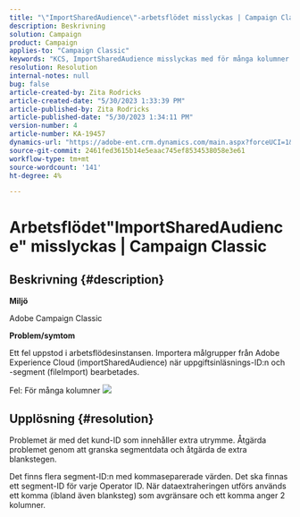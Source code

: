 ```yaml
---
title: "\"ImportSharedAudience\"-arbetsflödet misslyckas | Campaign Classic"
description: Beskrivning
solution: Campaign
product: Campaign
applies-to: "Campaign Classic"
keywords: "KCS, ImportSharedAudience misslyckas med för många kolumner."
resolution: Resolution
internal-notes: null
bug: false
article-created-by: Zita Rodricks
article-created-date: "5/30/2023 1:33:39 PM"
article-published-by: Zita Rodricks
article-published-date: "5/30/2023 1:34:11 PM"
version-number: 4
article-number: KA-19457
dynamics-url: "https://adobe-ent.crm.dynamics.com/main.aspx?forceUCI=1&pagetype=entityrecord&etn=knowledgearticle&id=da89e594-eefe-ed11-8f6e-6045bd0063aa"
source-git-commit: 2461fed3615b14e5eaac745ef8534538058e3e61
workflow-type: tm+mt
source-wordcount: '141'
ht-degree: 4%

---
```


# Arbetsflödet&quot;ImportSharedAudience&quot; misslyckas | Campaign Classic

## Beskrivning {#description}


<b>Miljö</b>

Adobe Campaign Classic

<b>Problem/symtom</b>

Ett fel uppstod i arbetsflödesinstansen. Importera målgrupper från Adobe Experience Cloud (importSharedAudience) när uppgiftsinläsnings-ID:n och -segment (fileImport) bearbetades.

Fel: För många kolumner
![](https://adobe.sharepoint.com/sites/D365EntAttachments/account/604485c9-a5ed-e811-a94a-000d3a34e4b0/incident/E-000185882/Fileimport%20Error.png)

## Upplösning {#resolution}


Problemet är med det kund-ID som innehåller extra utrymme. Åtgärda problemet genom att granska segmentdata och åtgärda de extra blankstegen.

Det finns flera segment-ID:n med kommaseparerade värden. Det ska finnas ett segment-ID för varje Operator ID. När dataextraheringen utförs används ett komma (ibland även blanksteg) som avgränsare och ett komma anger 2 kolumner.
